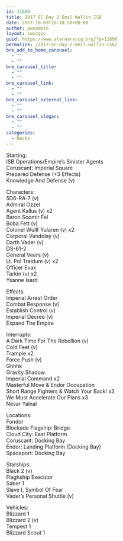 ```yaml
---
id: 11696
title: 2017 EC Day 2 Emil Wallin ISB
date: 2017-10-03T16:18:50+00:00
author: pwsadmin
layout: swccgpc
guid: https://www.starwarsccg.org/?p=11696
permalink: /2017-ec-day-2-emil-wallin-isb/
bre_add_to_home_carousel:
  - ""
  - ""
bre_carousel_title:
  - ""
  - ""
bre_carousel_link:
  - ""
  - ""
bre_carousel_external_link:
  - ""
  - ""
bre_carousel_slogan:
  - ""
  - ""
categories:
  - Decks
---
```

Starting:  
ISB Operations/Empire’s Sinister Agents  
Coruscant: Imperial Square  
Prepared Defense (+3 Effects)  
Knowledge And Defense (v)

Characters:  
5D6-RA-7 (v)  
Admiral Ozzel  
Agent Kallus (v) x2  
Baron Soontir Fel  
Boba Fett (v)  
Colonel Wullf Yularen (v) x2  
Corporal Vandolay (v)  
Darth Vader (v)  
DS-61-2  
General Veers (v)  
Lt. Pol Treidum (v) x2  
Officer Evax  
Tarkin (v) x2  
Ysanne Isard

Effects:  
Imperial Arrest Order  
Combat Response (v)  
Establish Control (v)  
Imperial Decree (v)  
Expand The Empire

Interrupts:  
A Dark Time For The Rebellion (v)  
Cold Feet (v)  
Trample x2  
Force Push (v)  
Ghhhk  
Gravity Shadow  
Imperial Command x2  
Masterful Move & Endor Occupation  
Short Range Fighters & Watch Your Back! x3  
We Must Accelerate Our Plans x3  
Nevar Yalnal

Locations:  
Fondor  
Blockade Flagship: Bridge  
Cloud City: East Platform  
Coruscant: Docking Bay  
Endor: Landing Platform (Docking Bay)  
Spaceport: Docking Bay

Starships:  
Black 2 (v)  
Flaghship Executor  
Saber 1  
Slave I, Symbol Of Fear  
Vader’s Personal Shuttle (v)

Vehicles:  
Blizzard 1  
Blizzard 2 (v)  
Tempest 1  
Blizzard Scout 1